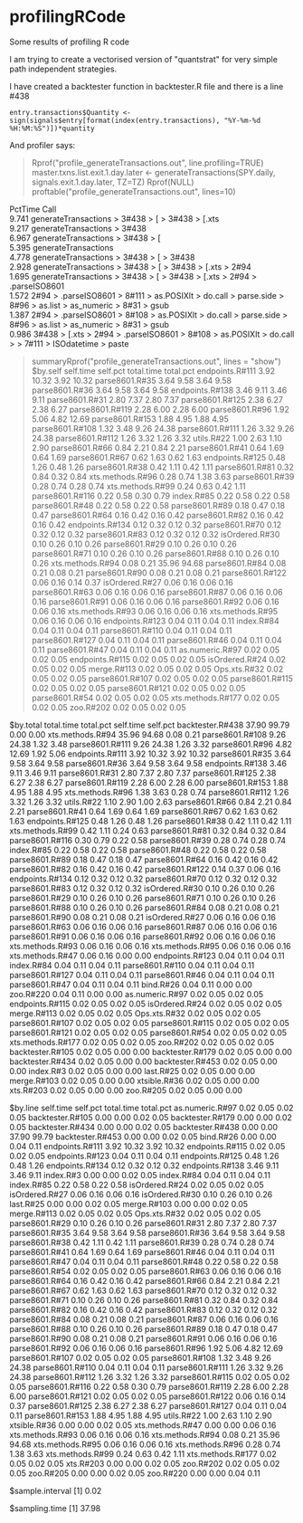 profilingRCode
==============

Some results of profiling R code

I am trying to create a vectorised version of "quantstrat" for very simple path independent strategies.

I have created a backtester function in backtester.R file and there is a line #438

	entry.transactions$Quantity <- sign(signals$entry[format(index(entry.transactions), "%Y-%m-%d %H:%M:%S")])*quantity

And profiler says:
> Rprof("profile_generateTransactions.out", line.profiling=TRUE)
> master.txns.list.exit.1.day.later <- generateTransactions(SPY.daily, signals.exit.1.day.later, TZ=TZ)
> Rprof(NULL)
> proftable("profile_generateTransactions.out", lines=10)

 PctTime Call                                                                                                           
 9.741   generateTransactions > 3#438 > [ > 3#438 > [.xts                                                               
 9.217   generateTransactions > 3#438                                                                                   
 6.967   generateTransactions > 3#438 > [                                                                               
 5.395   generateTransactions                                                                                           
 4.778   generateTransactions > 3#438 > [ > 3#438                                                                       
 2.928   generateTransactions > 3#438 > [ > 3#438 > [.xts > 2#94                                                        
 1.695   generateTransactions > 3#438 > [ > 3#438 > [.xts > 2#94 > .parseISO8601                                        
 1.572   2#94 > .parseISO8601 > 8#111 > as.POSIXlt > do.call > parse.side > 8#96 > as.list > as_numeric > 8#31 > gsub   
 1.387   2#94 > .parseISO8601 > 8#108 > as.POSIXlt > do.call > parse.side > 8#96 > as.list > as_numeric > 8#31 > gsub   
 0.986   3#438 > [.xts > 2#94 > .parseISO8601 > 8#108 > as.POSIXlt > do.call > <Anonymous> > 7#111 > ISOdatetime > paste

> summaryRprof("profile_generateTransactions.out", lines = "show")
$by.self
                  self.time self.pct total.time total.pct
endpoints.R#111        3.92    10.32       3.92     10.32
parse8601.R#35         3.64     9.58       3.64      9.58
parse8601.R#36         3.64     9.58       3.64      9.58
endpoints.R#138        3.46     9.11       3.46      9.11
parse8601.R#31         2.80     7.37       2.80      7.37
parse8601.R#125        2.38     6.27       2.38      6.27
parse8601.R#119        2.28     6.00       2.28      6.00
parse8601.R#96         1.92     5.06       4.82     12.69
parse8601.R#153        1.88     4.95       1.88      4.95
parse8601.R#108        1.32     3.48       9.26     24.38
parse8601.R#111        1.26     3.32       9.26     24.38
parse8601.R#112        1.26     3.32       1.26      3.32
utils.R#22             1.00     2.63       1.10      2.90
parse8601.R#66         0.84     2.21       0.84      2.21
parse8601.R#41         0.64     1.69       0.64      1.69
parse8601.R#67         0.62     1.63       0.62      1.63
endpoints.R#125        0.48     1.26       0.48      1.26
parse8601.R#38         0.42     1.11       0.42      1.11
parse8601.R#81         0.32     0.84       0.32      0.84
xts.methods.R#96       0.28     0.74       1.38      3.63
parse8601.R#39         0.28     0.74       0.28      0.74
xts.methods.R#99       0.24     0.63       0.42      1.11
parse8601.R#116        0.22     0.58       0.30      0.79
index.R#85             0.22     0.58       0.22      0.58
parse8601.R#48         0.22     0.58       0.22      0.58
parse8601.R#89         0.18     0.47       0.18      0.47
parse8601.R#64         0.16     0.42       0.16      0.42
parse8601.R#82         0.16     0.42       0.16      0.42
endpoints.R#134        0.12     0.32       0.12      0.32
parse8601.R#70         0.12     0.32       0.12      0.32
parse8601.R#83         0.12     0.32       0.12      0.32
isOrdered.R#30         0.10     0.26       0.10      0.26
parse8601.R#29         0.10     0.26       0.10      0.26
parse8601.R#71         0.10     0.26       0.10      0.26
parse8601.R#88         0.10     0.26       0.10      0.26
xts.methods.R#94       0.08     0.21      35.96     94.68
parse8601.R#84         0.08     0.21       0.08      0.21
parse8601.R#90         0.08     0.21       0.08      0.21
parse8601.R#122        0.06     0.16       0.14      0.37
isOrdered.R#27         0.06     0.16       0.06      0.16
parse8601.R#63         0.06     0.16       0.06      0.16
parse8601.R#87         0.06     0.16       0.06      0.16
parse8601.R#91         0.06     0.16       0.06      0.16
parse8601.R#92         0.06     0.16       0.06      0.16
xts.methods.R#93       0.06     0.16       0.06      0.16
xts.methods.R#95       0.06     0.16       0.06      0.16
endpoints.R#123        0.04     0.11       0.04      0.11
index.R#84             0.04     0.11       0.04      0.11
parse8601.R#110        0.04     0.11       0.04      0.11
parse8601.R#127        0.04     0.11       0.04      0.11
parse8601.R#46         0.04     0.11       0.04      0.11
parse8601.R#47         0.04     0.11       0.04      0.11
as.numeric.R#97        0.02     0.05       0.02      0.05
endpoints.R#115        0.02     0.05       0.02      0.05
isOrdered.R#24         0.02     0.05       0.02      0.05
merge.R#113            0.02     0.05       0.02      0.05
Ops.xts.R#32           0.02     0.05       0.02      0.05
parse8601.R#107        0.02     0.05       0.02      0.05
parse8601.R#115        0.02     0.05       0.02      0.05
parse8601.R#121        0.02     0.05       0.02      0.05
parse8601.R#54         0.02     0.05       0.02      0.05
xts.methods.R#177      0.02     0.05       0.02      0.05
zoo.R#202              0.02     0.05       0.02      0.05

$by.total
                  total.time total.pct self.time self.pct
backtester.R#438       37.90     99.79      0.00     0.00
xts.methods.R#94       35.96     94.68      0.08     0.21
parse8601.R#108         9.26     24.38      1.32     3.48
parse8601.R#111         9.26     24.38      1.26     3.32
parse8601.R#96          4.82     12.69      1.92     5.06
endpoints.R#111         3.92     10.32      3.92    10.32
parse8601.R#35          3.64      9.58      3.64     9.58
parse8601.R#36          3.64      9.58      3.64     9.58
endpoints.R#138         3.46      9.11      3.46     9.11
parse8601.R#31          2.80      7.37      2.80     7.37
parse8601.R#125         2.38      6.27      2.38     6.27
parse8601.R#119         2.28      6.00      2.28     6.00
parse8601.R#153         1.88      4.95      1.88     4.95
xts.methods.R#96        1.38      3.63      0.28     0.74
parse8601.R#112         1.26      3.32      1.26     3.32
utils.R#22              1.10      2.90      1.00     2.63
parse8601.R#66          0.84      2.21      0.84     2.21
parse8601.R#41          0.64      1.69      0.64     1.69
parse8601.R#67          0.62      1.63      0.62     1.63
endpoints.R#125         0.48      1.26      0.48     1.26
parse8601.R#38          0.42      1.11      0.42     1.11
xts.methods.R#99        0.42      1.11      0.24     0.63
parse8601.R#81          0.32      0.84      0.32     0.84
parse8601.R#116         0.30      0.79      0.22     0.58
parse8601.R#39          0.28      0.74      0.28     0.74
index.R#85              0.22      0.58      0.22     0.58
parse8601.R#48          0.22      0.58      0.22     0.58
parse8601.R#89          0.18      0.47      0.18     0.47
parse8601.R#64          0.16      0.42      0.16     0.42
parse8601.R#82          0.16      0.42      0.16     0.42
parse8601.R#122         0.14      0.37      0.06     0.16
endpoints.R#134         0.12      0.32      0.12     0.32
parse8601.R#70          0.12      0.32      0.12     0.32
parse8601.R#83          0.12      0.32      0.12     0.32
isOrdered.R#30          0.10      0.26      0.10     0.26
parse8601.R#29          0.10      0.26      0.10     0.26
parse8601.R#71          0.10      0.26      0.10     0.26
parse8601.R#88          0.10      0.26      0.10     0.26
parse8601.R#84          0.08      0.21      0.08     0.21
parse8601.R#90          0.08      0.21      0.08     0.21
isOrdered.R#27          0.06      0.16      0.06     0.16
parse8601.R#63          0.06      0.16      0.06     0.16
parse8601.R#87          0.06      0.16      0.06     0.16
parse8601.R#91          0.06      0.16      0.06     0.16
parse8601.R#92          0.06      0.16      0.06     0.16
xts.methods.R#93        0.06      0.16      0.06     0.16
xts.methods.R#95        0.06      0.16      0.06     0.16
xts.methods.R#47        0.06      0.16      0.00     0.00
endpoints.R#123         0.04      0.11      0.04     0.11
index.R#84              0.04      0.11      0.04     0.11
parse8601.R#110         0.04      0.11      0.04     0.11
parse8601.R#127         0.04      0.11      0.04     0.11
parse8601.R#46          0.04      0.11      0.04     0.11
parse8601.R#47          0.04      0.11      0.04     0.11
bind.R#26               0.04      0.11      0.00     0.00
zoo.R#220               0.04      0.11      0.00     0.00
as.numeric.R#97         0.02      0.05      0.02     0.05
endpoints.R#115         0.02      0.05      0.02     0.05
isOrdered.R#24          0.02      0.05      0.02     0.05
merge.R#113             0.02      0.05      0.02     0.05
Ops.xts.R#32            0.02      0.05      0.02     0.05
parse8601.R#107         0.02      0.05      0.02     0.05
parse8601.R#115         0.02      0.05      0.02     0.05
parse8601.R#121         0.02      0.05      0.02     0.05
parse8601.R#54          0.02      0.05      0.02     0.05
xts.methods.R#177       0.02      0.05      0.02     0.05
zoo.R#202               0.02      0.05      0.02     0.05
backtester.R#105        0.02      0.05      0.00     0.00
backtester.R#179        0.02      0.05      0.00     0.00
backtester.R#434        0.02      0.05      0.00     0.00
backtester.R#453        0.02      0.05      0.00     0.00
index.R#3               0.02      0.05      0.00     0.00
last.R#25               0.02      0.05      0.00     0.00
merge.R#103             0.02      0.05      0.00     0.00
xtsible.R#36            0.02      0.05      0.00     0.00
xts.R#203               0.02      0.05      0.00     0.00
zoo.R#205               0.02      0.05      0.00     0.00

$by.line
                  self.time self.pct total.time total.pct
as.numeric.R#97        0.02     0.05       0.02      0.05
backtester.R#105       0.00     0.00       0.02      0.05
backtester.R#179       0.00     0.00       0.02      0.05
backtester.R#434       0.00     0.00       0.02      0.05
backtester.R#438       0.00     0.00      37.90     99.79
backtester.R#453       0.00     0.00       0.02      0.05
bind.R#26              0.00     0.00       0.04      0.11
endpoints.R#111        3.92    10.32       3.92     10.32
endpoints.R#115        0.02     0.05       0.02      0.05
endpoints.R#123        0.04     0.11       0.04      0.11
endpoints.R#125        0.48     1.26       0.48      1.26
endpoints.R#134        0.12     0.32       0.12      0.32
endpoints.R#138        3.46     9.11       3.46      9.11
index.R#3              0.00     0.00       0.02      0.05
index.R#84             0.04     0.11       0.04      0.11
index.R#85             0.22     0.58       0.22      0.58
isOrdered.R#24         0.02     0.05       0.02      0.05
isOrdered.R#27         0.06     0.16       0.06      0.16
isOrdered.R#30         0.10     0.26       0.10      0.26
last.R#25              0.00     0.00       0.02      0.05
merge.R#103            0.00     0.00       0.02      0.05
merge.R#113            0.02     0.05       0.02      0.05
Ops.xts.R#32           0.02     0.05       0.02      0.05
parse8601.R#29         0.10     0.26       0.10      0.26
parse8601.R#31         2.80     7.37       2.80      7.37
parse8601.R#35         3.64     9.58       3.64      9.58
parse8601.R#36         3.64     9.58       3.64      9.58
parse8601.R#38         0.42     1.11       0.42      1.11
parse8601.R#39         0.28     0.74       0.28      0.74
parse8601.R#41         0.64     1.69       0.64      1.69
parse8601.R#46         0.04     0.11       0.04      0.11
parse8601.R#47         0.04     0.11       0.04      0.11
parse8601.R#48         0.22     0.58       0.22      0.58
parse8601.R#54         0.02     0.05       0.02      0.05
parse8601.R#63         0.06     0.16       0.06      0.16
parse8601.R#64         0.16     0.42       0.16      0.42
parse8601.R#66         0.84     2.21       0.84      2.21
parse8601.R#67         0.62     1.63       0.62      1.63
parse8601.R#70         0.12     0.32       0.12      0.32
parse8601.R#71         0.10     0.26       0.10      0.26
parse8601.R#81         0.32     0.84       0.32      0.84
parse8601.R#82         0.16     0.42       0.16      0.42
parse8601.R#83         0.12     0.32       0.12      0.32
parse8601.R#84         0.08     0.21       0.08      0.21
parse8601.R#87         0.06     0.16       0.06      0.16
parse8601.R#88         0.10     0.26       0.10      0.26
parse8601.R#89         0.18     0.47       0.18      0.47
parse8601.R#90         0.08     0.21       0.08      0.21
parse8601.R#91         0.06     0.16       0.06      0.16
parse8601.R#92         0.06     0.16       0.06      0.16
parse8601.R#96         1.92     5.06       4.82     12.69
parse8601.R#107        0.02     0.05       0.02      0.05
parse8601.R#108        1.32     3.48       9.26     24.38
parse8601.R#110        0.04     0.11       0.04      0.11
parse8601.R#111        1.26     3.32       9.26     24.38
parse8601.R#112        1.26     3.32       1.26      3.32
parse8601.R#115        0.02     0.05       0.02      0.05
parse8601.R#116        0.22     0.58       0.30      0.79
parse8601.R#119        2.28     6.00       2.28      6.00
parse8601.R#121        0.02     0.05       0.02      0.05
parse8601.R#122        0.06     0.16       0.14      0.37
parse8601.R#125        2.38     6.27       2.38      6.27
parse8601.R#127        0.04     0.11       0.04      0.11
parse8601.R#153        1.88     4.95       1.88      4.95
utils.R#22             1.00     2.63       1.10      2.90
xtsible.R#36           0.00     0.00       0.02      0.05
xts.methods.R#47       0.00     0.00       0.06      0.16
xts.methods.R#93       0.06     0.16       0.06      0.16
xts.methods.R#94       0.08     0.21      35.96     94.68
xts.methods.R#95       0.06     0.16       0.06      0.16
xts.methods.R#96       0.28     0.74       1.38      3.63
xts.methods.R#99       0.24     0.63       0.42      1.11
xts.methods.R#177      0.02     0.05       0.02      0.05
xts.R#203              0.00     0.00       0.02      0.05
zoo.R#202              0.02     0.05       0.02      0.05
zoo.R#205              0.00     0.00       0.02      0.05
zoo.R#220              0.00     0.00       0.04      0.11

$sample.interval
[1] 0.02

$sampling.time
[1] 37.98

